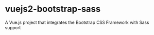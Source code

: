 # vuejs2-bootstrap-sass
A Vue.js project that integrates the Bootstrap CSS Framework with Sass support

